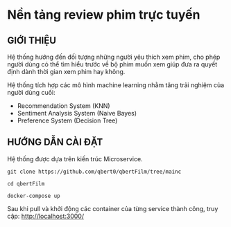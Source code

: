 
# Nền tảng review phim trực tuyến 

## GIỚI THIỆU 

Hệ thống hướng đến đối tượng những người yêu thích xem phim, cho phép người dùng có thể tìm hiểu trước về bộ phim muốn xem giúp đưa ra quyết định dành thời gian xem phim hay không. 

Hệ thống tích hợp các mô hình machine learning nhằm tăng trải nghiệm của người dùng cuối: 
- Recommendation System (KNN) 
- Sentiment Analysis System (Naive Bayes) 
- Preference System (Decision Tree) 

## HƯỚNG DẪN CÀI ĐẶT 

Hệ thống được dựa trên kiến trúc Microservice.

`git clone https://github.com/qbert0/qbertFilm/tree/mainc`

`cd qbertFilm` 

`docker-compose up`

Sau khi pull và khởi động các container của từng service thành công, truy cập: [http://localhost:3000/](http://localhost:3000/)
